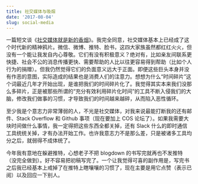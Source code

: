 ```yaml
---
title: 社交媒体与吸烟
date: '2017-08-04'
slug: social-media
---
```


一篇短文谈《[社交媒体就是新的香烟](https://theroamingmind.com/2017/03/06/social-media-is-the-new-smoking/)》。我完全同意，社交媒体基本上已经成了这个时代新的精神鸦片。微信、微博、推特、脸书，这四大家族虽然都红红火火，但没有一个能让我发自内心尊敬。它们有没有积极意义？绝对有，比如亲友间联系更快捷、社会不公的消息传播更快、需要帮助的人比以往更容易得到帮助（比如个人行为的捐赠）。但我仍然觉得它们的负面意义远大于正面。即便这些巨头本身并没有作恶的意图，实际造成的结果也是消费人们的注意力。想想为什么“时间碎片”这个词最近几年才开始出现，是谁把我们的时间碎片化了。我觉得其实本来我们没那么多碎片，正是被那些所谓的“充分有效利用碎片化时间”的工具不断入侵我们的大脑，修改我们做事的习惯，才导致我们的时间越来越碎，从而陷入恶性循环。

至少我是个意志力非常薄弱的人，不光是社交媒体，对我来说最能打断我的还有邮件、Stack Overflow 和 Github 事项（现在要加上 COS 论坛了）。如果我需要大块时间做什么事情，我一定得把这些东西全都关掉，还有 Slack 什么的即时通信工具统统关掉，才有办法开始工作。也许我意志力不是那么差，只是被诸多工具均分之后，就弱得不成体统了。

今年我有意地在躲避推特，心想老子不把 blogdown 的书写完就再也不发推特（没完全做到）。好不容易把初稿写完了。一个让我觉得可喜的副作用是，写完书之后我已经基本上戒掉了在推特上瞎嚷嚷的习惯了，现在主要是用它点赞（表示已阅）以及回应一下别人。
